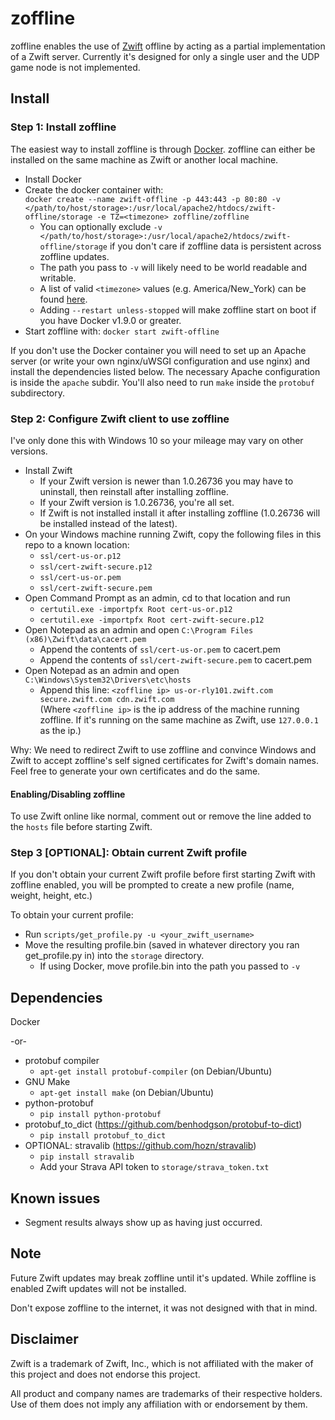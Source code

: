 # zoffline

zoffline enables the use of [Zwift](http://zwift.com) offline by acting as a partial implementation
of a Zwift server. Currently it's designed for only a single user and the UDP
game node is not implemented.

## Install

### Step 1: Install zoffline

The easiest way to install zoffline is through
[Docker](https://www.docker.com/). zoffline can either be installed on the same
machine as Zwift or another local machine.

* Install Docker
* Create the docker container with:<br>
  ``docker create --name zwift-offline -p 443:443 -p 80:80 -v </path/to/host/storage>:/usr/local/apache2/htdocs/zwift-offline/storage -e TZ=<timezone> zoffline/zoffline``
  * You can optionally exclude ``-v </path/to/host/storage>:/usr/local/apache2/htdocs/zwift-offline/storage`` if you don't care if zoffline data is persistent across zoffline updates.
  * The path you pass to ``-v`` will likely need to be world readable and writable.
  * A list of valid ``<timezone>`` values (e.g. America/New_York) can be found [here](https://en.wikipedia.org/wiki/List_of_tz_database_time_zones).
  * Adding ``--restart unless-stopped`` will make zoffline start on boot if you have Docker v1.9.0 or greater.
* Start zoffline with:
  ``docker start zwift-offline``

If you don't use the Docker container you will need to set up an Apache server (or
write your own nginx/uWSGI configuration and use nginx) and install the
dependencies listed below. The necessary Apache configuration is inside the
``apache`` subdir. You'll also need to run ``make`` inside the ``protobuf``
subdirectory.


### Step 2: Configure Zwift client to use zoffline
I've only done this with Windows 10 so your mileage may vary on other versions.

* Install Zwift
  * If your Zwift version is newer than 1.0.26736 you may have to uninstall, then reinstall after installing zoffline.
  * If your Zwift version is 1.0.26736, you're all set.
  * If Zwift is not installed install it after installing zoffline (1.0.26736 will be installed instead of the latest).
* On your Windows machine running Zwift, copy the following files in this repo to a known location:
  * ``ssl/cert-us-or.p12``
  * ``ssl/cert-zwift-secure.p12``
  * ``ssl/cert-us-or.pem``
  * ``ssl/cert-zwift-secure.pem``
* Open Command Prompt as an admin, cd to that location and run
  * ``certutil.exe -importpfx Root cert-us-or.p12``
  * ``certutil.exe -importpfx Root cert-zwift-secure.p12``
* Open Notepad as an admin and open ``C:\Program Files (x86)\Zwift\data\cacert.pem``
  * Append the contents of ``ssl/cert-us-or.pem`` to cacert.pem
  * Append the contents of ``ssl/cert-zwift-secure.pem`` to cacert.pem
* Open Notepad as an admin and open ``C:\Windows\System32\Drivers\etc\hosts``
  * Append this line: ``<zoffline ip> us-or-rly101.zwift.com secure.zwift.com cdn.zwift.com``
    <br />(Where ``<zoffline ip>`` is the ip address of the machine running zoffline. If
    it's running on the same machine as Zwift, use ``127.0.0.1`` as the ip.)

Why: We need to redirect Zwift to use zoffline and convince Windows and Zwift to
accept zoffline's self signed certificates for Zwift's domain names. Feel free
to generate your own certificates and do the same.

#### Enabling/Disabling zoffline

To use Zwift online like normal, comment out or remove the line added to the ``hosts``
file before starting Zwift.


### Step 3 [OPTIONAL]: Obtain current Zwift profile

If you don't obtain your current Zwift profile before first starting Zwift with
zoffline enabled, you will be prompted to create a new profile (name, weight,
height, etc.)

To obtain your current profile:
* Run ``scripts/get_profile.py -u <your_zwift_username>``
* Move the resulting profile.bin (saved in whatever directory you ran get_profile.py in) into the ``storage`` directory.
  * If using Docker, move profile.bin into the path you passed to ``-v``


## Dependencies

Docker

-or-

* protobuf compiler
  * ``apt-get install protobuf-compiler`` (on Debian/Ubuntu)
* GNU Make
  * ``apt-get install make`` (on Debian/Ubuntu)
* python-protobuf
  * ``pip install python-protobuf``
* protobuf_to_dict (https://github.com/benhodgson/protobuf-to-dict)
  * ``pip install protobuf_to_dict``
* OPTIONAL: stravalib (https://github.com/hozn/stravalib)
  * ``pip install stravalib``
  * Add your Strava API token to ``storage/strava_token.txt``


## Known issues

* Segment results always show up as having just occurred.


## Note

Future Zwift updates may break zoffline until it's updated. While zoffline is
enabled Zwift updates will not be installed.

Don't expose zoffline to the internet, it was not designed with that in mind.


## Disclaimer

Zwift is a trademark of Zwift, Inc., which is not affiliated with the maker of
this project and does not endorse this project.

All product and company names are trademarks of their respective holders. Use of
them does not imply any affiliation with or endorsement by them.

